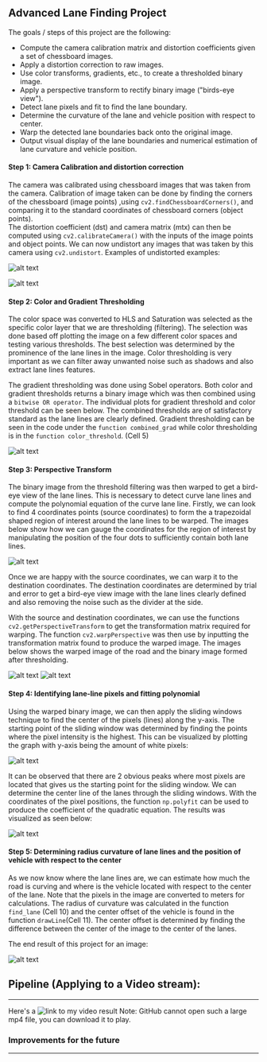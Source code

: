 

**Advanced Lane Finding Project**
---

The goals / steps of this project are the following:

* Compute the camera calibration matrix and distortion coefficients given a set of chessboard images.
* Apply a distortion correction to raw images.
* Use color transforms, gradients, etc., to create a thresholded binary image.
* Apply a perspective transform to rectify binary image ("birds-eye view").
* Detect lane pixels and fit to find the lane boundary.
* Determine the curvature of the lane and vehicle position with respect to center.
* Warp the detected lane boundaries back onto the original image.
* Output visual display of the lane boundaries and numerical estimation of lane curvature and vehicle position.

[//]: # (Image References)

[image1]: ./output_readme/chessboard_undistort.png "chess undistort"
[image2]: ./output_readme/road_undistort.png "road undistort"
[image3]: ./output_readme/thresholding.png "thresholding"
[image4]: ./output_readme/points.png "point map"
[image5]: ./output_readme/warped.png "binary warp"
[image6]: ./output_readme/warped2.png "road warp"
[image7]: ./output_readme/hist.png "histogram"
[image8]: ./output_readme/fit.png "fit"
[image9]: ./output_readme/result.png "end result"
[video1]: ./test_Trim.mp4 "Video"

#### Step 1: Camera Calibration and distortion correction 

The camera was calibrated using chessboard images that was taken from the camera. Calibration of image taken can be done by finding the corners of the chessboard (image points) ,using `cv2.findChessboardCorners()`, and comparing it to the standard coordinates of chessboard corners (object points).  
The distortion coefficient (dst) and camera matrix (mtx) can then be computed using `cv2.calibrateCamera()` with the inputs of the image points and object points. We can now undistort any images that was taken by this camera using `cv2.undistort`. Examples of undistorted examples:  

![alt text][image1]

![alt text][image2]
 
#### Step 2: Color and Gradient Thresholding 
 
The color space was converted to HLS and Saturation was selected as the specific color layer that we are thresholding (filtering). The selection was done based off plotting the image on a few different color spaces and testing various thresholds. The best selection was determined by the prominence of the lane lines in the image. Color thresholding is very important as we can filter away unwanted noise such as shadows and also extract lane lines features.

The gradient thresholding was done using Sobel operators. Both color and gradient thresholds returns a binary image which was then combined using a `bitwise OR operator`. The individual plots for gradient threshold and color threshold can be seen below. The combined thresholds are of satisfactory standard as the lane lines are clearly defined. Gradient thresholding can be seen in the code under the `function combined_grad` while color thresholding is in the `function color_threshold`. (Cell 5) 

![alt text][image3]


#### Step 3: Perspective Transform 
 
The binary image from the threshold filtering was then warped to get a bird-eye view of the lane lines. This is necessary to detect curve lane lines and compute the polynomial equation of the curve lane line.  Firstly, we can look to find 4 coordinates points (source coordinates) to form the a trapezoidal shaped region of interest around the lane lines to be warped. The images below show how we can gauge the coordinates for the region of interest by manipulating the position of the four dots to sufficiently contain both lane lines.

![alt text][image4]



Once we are happy with the source coordinates, we can warp it to the destination coordinates. The destination coordinates are determined by trial and error to get a bird-eye view image with the lane lines clearly defined and also removing the noise such as the divider at the side.

With the source and destination coordinates, we can use the functions `cv2.getPerspectiveTransform` to get the transformation matrix required for warping.  The function `cv2.warpPerspective` was then use by inputting the transformation matrix found to produce the warped image. The images below shows the warped image of the road and the binary image formed after thresholding. 

![alt text][image5]
![alt text][image6]

#### Step 4: Identifying lane-line pixels and fitting polynomial 
 
Using the warped binary image, we can then apply the sliding windows technique to find the center of the pixels (lines) along the y-axis. The starting point of the sliding window was determined by finding the points where the pixel intensity is the highest. This can be visualized by plotting the graph with y-axis being the amount of white pixels:
 
 ![alt text][image7]
 
It can be observed that there are 2 obvious peaks where most pixels are located that gives us the starting point for the sliding window. We can determine the center line of the lanes through the sliding windows. With the coordinates of the pixel positions, the function `np.polyfit` can be used to produce the coefficient of the quadratic equation. The results was visualized as seen below: 


![alt text][image8]
 
 
#### Step 5: Determining radius curvature of lane lines and the position of vehicle with respect to the center  
 
As we now know where the lane lines are, we can estimate how much the road is curving and where is the vehicle located with respect to the center of the lane. Note that the pixels in the image are converted to meters for calculations. The radius of curvature was calculated  in the function `find_lane` (Cell 10) and the center offset of  the vehicle is found in the function `drawLine`(Cell 11). The center offset is determined by finding the difference between the center of the image to the center of the lanes. 
 
The end result of this project for an image: 

![alt text][image9]

## Pipeline (Applying to a Video stream):
---

Here's a ![link to my video result](video1)
Note: GitHub cannot open such a large mp4 file, you can download it to play.

### Improvements for the future
---




 
 
 

